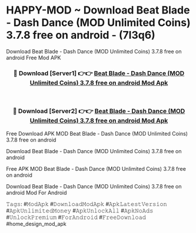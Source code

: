 # HAPPY-MOD ~ Download Beat Blade - Dash Dance (MOD Unlimited Coins) 3.7.8 free on android - (7l3q6)
Download Beat Blade - Dash Dance (MOD Unlimited Coins) 3.7.8 free on android Free Mod APK

<div align="center">
<h3>🔴 Download [Server1] 👉👉 <a href="https://apk-comot.site?title=Beat_Blade_-_Dash_Dance_(MOD_Unlimited_Coins)_3.7.8_free_on_android">Beat Blade - Dash Dance (MOD Unlimited Coins) 3.7.8 free on android Mod Apk</a></h3><br>

<h3>🔴 Download [Server2] 👉👉 <a href="https://apk-comot.site?title=Beat_Blade_-_Dash_Dance_(MOD_Unlimited_Coins)_3.7.8_free_on_android">Beat Blade - Dash Dance (MOD Unlimited Coins) 3.7.8 free on android Mod Apk</a></h3>
</div>


Free Download APK MOD Beat Blade - Dash Dance (MOD Unlimited Coins) 3.7.8 free on android

Download Beat Blade - Dash Dance (MOD Unlimited Coins) 3.7.8 free on android 

Free APK MOD Beat Blade - Dash Dance (MOD Unlimited Coins) 3.7.8 free on android 

Download Beat Blade - Dash Dance (MOD Unlimited Coins) 3.7.8 free on android Mod For Android

𝚃𝚊𝚐𝚜: #𝙼𝚘𝚍𝙰𝚙𝚔 #𝙳𝚘𝚠𝚗𝚕𝚘𝚊𝚍𝙼𝚘𝚍𝙰𝚙𝚔 #𝙰𝚙𝚔𝙻𝚊𝚝𝚎𝚜𝚝𝚅𝚎𝚛𝚜𝚒𝚘𝚗 #𝙰𝚙𝚔𝚄𝚗𝚕𝚒𝚖𝚒𝚝𝚎𝚍𝙼𝚘𝚗𝚎𝚢 #𝙰𝚙𝚔𝚄𝚗𝚕𝚘𝚌𝚔𝙰𝚕𝚕 #𝙰𝚙𝚔𝙽𝚘𝙰𝚍𝚜 #𝚄𝚗𝚕𝚘𝚌𝚔𝙿𝚛𝚎𝚖𝚒𝚞𝚖 #𝙵𝚘𝚛𝙰𝚗𝚍𝚛𝚘𝚒𝚍 #𝙵𝚛𝚎𝚎𝙳𝚘𝚠𝚗𝚕𝚘𝚊𝚍 #home_design_mod_apk